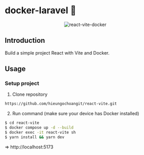# docker-laravel 🐳

<p align="center">
    <img src="https://res.cloudinary.com/practicaldev/image/fetch/s--tGPhWim8--/c_imagga_scale,f_auto,fl_progressive,h_420,q_auto,w_1000/https://dev-to-uploads.s3.amazonaws.com/uploads/articles/2fijciyd3lud7qnk35d1.png" alt="react-vite-docker">
</p>

## Introduction

Build a simple project React with Vite and Docker.

## Usage

### Setup project

1. Clone repository
```bash
https://github.com/hieungochoangit/react-vite.git
```

2. Run command (make sure your device has Docker installed)
```bash
$ cd react-vite
$ docker compose up -d --build
$ docker exec -it react-vite sh
$ yarn install && yarn dev
```

=> http://localhost:5173
